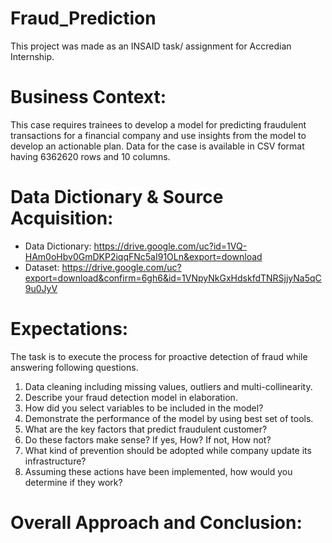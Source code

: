 # Fraud_Prediction
This project was made as an INSAID task/ assignment for Accredian Internship.

# Business Context:
This case requires trainees to develop a model for predicting fraudulent transactions for a financial company and use insights from the model to develop an actionable plan. Data for the case is available in CSV format having 6362620 rows and 10 columns. 

# Data Dictionary & Source Acquisition:
- Data Dictionary: https://drive.google.com/uc?id=1VQ-HAm0oHbv0GmDKP2iqqFNc5aI91OLn&export=download
- Dataset:  https://drive.google.com/uc?export=download&confirm=6gh6&id=1VNpyNkGxHdskfdTNRSjjyNa5qC9u0JyV

# Expectations:
The task is to execute the process for proactive detection of fraud while answering following questions.
1. Data cleaning including missing values, outliers and multi-collinearity. 
2. Describe your fraud detection model in elaboration. 
3. How did you select variables to be included in the model?
4. Demonstrate the performance of the model by using best set of tools. 
5. What are the key factors that predict fraudulent customer? 
6. Do these factors make sense? If yes, How? If not, How not? 
7. What kind of prevention should be adopted while company update its infrastructure?
8. Assuming these actions have been implemented, how would you determine if they work?

# Overall Approach and Conclusion:
